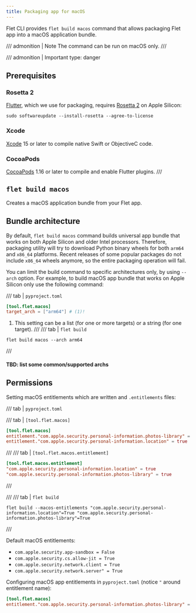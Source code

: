 ```yaml
---
title: Packaging app for macOS
---
```


Flet CLI provides `flet build macos` command that allows packaging Flet app into a macOS application bundle.

/// admonition | Note
The command can be run on macOS only.
///

/// admonition | Important
    type: danger
## Prerequisites

### Rosetta 2

[Flutter](https://flutter.dev), which we use for packaging, requires [Rosetta 2](https://support.apple.com/en-us/HT211861) on Apple Silicon:
```
sudo softwareupdate --install-rosetta --agree-to-license
```

### Xcode

[Xcode](https://developer.apple.com/xcode/) 15 or later to compile native Swift or ObjectiveC code.

### CocoaPods

[CocoaPods](https://cocoapods.org/) 1.16 or later to compile and enable Flutter plugins.
///

## `flet build macos`

Creates a macOS application bundle from your Flet app.

## Bundle architecture

By default, `flet build macos` command builds universal app bundle that works on both
Apple Silicon and older Intel processors. Therefore, packaging utility will try to download
Python binary wheels for both `arm64` and `x86_64` platforms. Recent releases
of some popular packages do not include `x86_64` wheels anymore, so the entire packaging operation will fail.

You can limit the build command to specific architectures only, by using `--arch` option.
For example, to build macOS app bundle that works on Apple Silicon only use the following command:

/// tab | `pyproject.toml`
```toml
[tool.flet.macos]
target_arch = ["arm64"] # (1)!
```

1. This setting can be a list (for one or more targets) or a string (for one target).
///
/// tab | `flet build`
```
flet build macos --arch arm64
```
///

#### TBD: list some common/supported archs

## Permissions

Setting macOS entitlements which are written and `.entitlements` files:

/// tab | `pyproject.toml`

/// tab | `[tool.flet.macos]`
```toml
[tool.flet.macos]
entitlement."com.apple.security.personal-information.photos-library" = true
entitlement."com.apple.security.personal-information.location" = true
```
///
/// tab | `[tool.flet.macos.entitlement]`
```toml
[tool.flet.macos.entitlement]
"com.apple.security.personal-information.location" = true
"com.apple.security.personal-information.photos-library" = true
```
///

///
/// tab | `flet build`
```
flet build --macos-entitlements "com.apple.security.personal-information.location"=True "com.apple.security.personal-information.photos-library"=True
```
///

Default macOS entitlements:

* `com.apple.security.app-sandbox = False`
* `com.apple.security.cs.allow-jit = True`
* `com.apple.security.network.client = True`
* `com.apple.security.network.server" = True`

Configuring macOS app entitlements in `pyproject.toml` (notice `"` around entitlement name):

```toml
[tool.flet.macos]
entitlement."com.apple.security.personal-information.photos-library" = true
```
